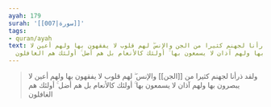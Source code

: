 ```yaml
---
ayah: 179
surah: '[[007|سورة]]'
tags:
- quran/ayah
text: ولقد ذرأنا لجهنم كثيرا من الجن والإنس ۖ لهم قلوب لا يفقهون بها ولهم أعين لا
  يبصرون بها ولهم آذان لا يسمعون بها ۚ أولئك كالأنعام بل هم أضل ۚ أولئك هم الغافلون
---
```

> ولقد ذرأنا لجهنم كثيرا من [[الجن]] والإنس ۖ لهم قلوب لا يفقهون بها ولهم أعين لا يبصرون بها ولهم آذان لا يسمعون بها ۚ أولئك كالأنعام بل هم أضل ۚ أولئك هم الغافلون
